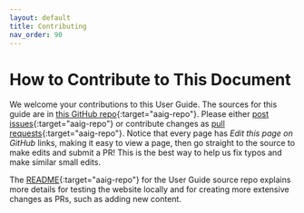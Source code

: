 ```yaml
---
layout: default
title: Contributing
nav_order: 90
---
```


# How to Contribute to This Document

We welcome your contributions to this User Guide. The sources for this guide are in [this GitHub repo](https://github.com/The-AI-Alliance/applying-ai-guide){:target="aaig-repo"}. Please either [post issues](https://github.com/The-AI-Alliance/applying-ai-guide/issues){:target="aaig-repo"} or contribute changes as [pull requests](https://github.com/The-AI-Alliance/applying-ai-guide/pulls){:target="aaig-repo"}. Notice that every page has _Edit this page on GitHub_ links, making it easy to view a page, then go straight to the source to make edits and submit a PR! This is the best way to help us fix typos and make similar small edits.

The [README](https://github.com/The-AI-Alliance/applying-ai-guide){:target="aaig-repo"} for the User Guide source repo explains more details for testing the website locally and for creating more extensive changes as PRs, such as adding new content.
